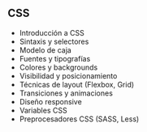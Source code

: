 ## CSS

- Introducción a CSS
- Sintaxis y selectores
- Modelo de caja
- Fuentes y tipografías
- Colores y backgrounds
- Visibilidad y posicionamiento
- Técnicas de layout (Flexbox, Grid)
- Transiciones y animaciones
- Diseño responsive
- Variables CSS
- Preprocesadores CSS (SASS, Less)